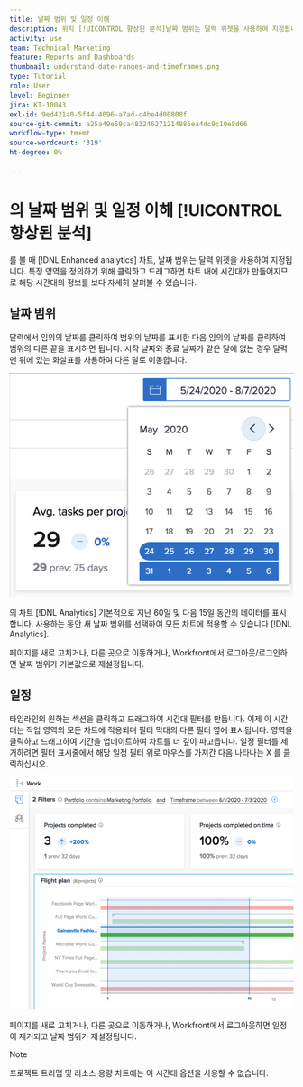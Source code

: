 ```yaml
---
title: 날짜 범위 및 일정 이해
description: 위치 [!UICONTROL 향상된 분석]날짜 범위는 달력 위젯을 사용하여 지정됩니다. 시간대는 차트 내에서 만들어집니다.
activity: use
team: Technical Marketing
feature: Reports and Dashboards
thumbnail: understand-date-ranges-and-timeframes.png
type: Tutorial
role: User
level: Beginner
jira: KT-10043
exl-id: 9ed421a0-5f44-4096-a7ad-c4be4d00808f
source-git-commit: a25a49e59ca483246271214886ea4dc9c10e8d66
workflow-type: tm+mt
source-wordcount: '319'
ht-degree: 0%

---
```


# 의 날짜 범위 및 일정 이해 [!UICONTROL 향상된 분석]

를 볼 때 [!DNL Enhanced analytics] 차트, 날짜 범위는 달력 위젯을 사용하여 지정됩니다. 특정 영역을 정의하기 위해 클릭하고 드래그하면 차트 내에 시간대가 만들어지므로 해당 시간대의 정보를 보다 자세히 살펴볼 수 있습니다.

## 날짜 범위

달력에서 임의의 날짜를 클릭하여 범위의 날짜를 표시한 다음 임의의 날짜를 클릭하여 범위의 다른 끝을 표시하면 됩니다. 시작 날짜와 종료 날짜가 같은 달에 없는 경우 달력 맨 위에 있는 화살표를 사용하여 다른 달로 이동합니다.

![달력 위젯을 사용하여 날짜 범위를 선택하는 이미지입니다](assets/section-1-3.png)

의 차트 [!DNL Analytics] 기본적으로 지난 60일 및 다음 15일 동안의 데이터를 표시합니다. 사용하는 동안 새 날짜 범위를 선택하여 모든 차트에 적용할 수 있습니다 [!DNL Analytics].

페이지를 새로 고치거나, 다른 곳으로 이동하거나, Workfront에서 로그아웃/로그인하면 날짜 범위가 기본값으로 재설정됩니다.

## 일정

타임라인의 원하는 섹션을 클릭하고 드래그하여 시간대 필터를 만듭니다. 이제 이 시간대는 작업 영역의 모든 차트에 적용되며 필터 막대의 다른 필터 옆에 표시됩니다. 영역을 클릭하고 드래그하여 기간을 업데이트하여 차트를 더 깊이 파고듭니다. 일정 필터를 제거하려면 필터 표시줄에서 해당 일정 필터 위로 마우스를 가져간 다음 나타나는 X 를 클릭하십시오.

![클릭과 드래그를 사용하여 날짜 범위를 선택하는 이미지입니다](assets/section-1-4.png)

페이지를 새로 고치거나, 다른 곳으로 이동하거나, Workfront에서 로그아웃하면 일정이 제거되고 날짜 범위가 재설정됩니다.

>[!NOTE]
>
>프로젝트 트리맵 및 리소스 용량 차트에는 이 시간대 옵션을 사용할 수 없습니다.
